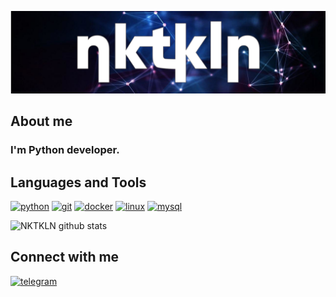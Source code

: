 ![Header](https://github.com/NKTKLN/NKTKLN/blob/main/attachments/background.jpg)

## About me
### I'm Python developer.
## Languages and Tools
<p><a href="https://www.python.org/"><img src="https://www.vectorlogo.zone/logos/python/python-icon.svg" alt="python" width="30" height="30"/></a>
<a href="https://git-scm.com/"><img src="https://www.vectorlogo.zone/logos/git-scm/git-scm-icon.svg" alt="git" width="30" height="30"/></a>
<a href="https://www.docker.com/"><img src="https://www.vectorlogo.zone/logos/docker/docker-icon.svg" alt="docker" width="30" height="30"/></a>
<a href="https://www.linux.org/"><img src="https://www.vectorlogo.zone/logos/linux/linux-icon.svg" alt="linux" width="30" height="30"/></a>
<a href="https://www.mysql.com/"><img src="https://www.vectorlogo.zone/logos/mysql/mysql-official.svg" alt="mysql" width="30" height="30"/></a></p>

![NKTKLN github stats](https://github-readme-stats.vercel.app/api?username=NKTKLN&count_private=true&show_icons=true&title_color=fff&icon_color=00b7ff&text_color=dbdbdb&bg_color=0d1117)

## Connect with me
<a href="https://t.me/NKTKLN"><img src="https://img.icons8.com/fluent/144/000000/telegram-app.png" alt="telegram" width="44" height="44"/></a>
